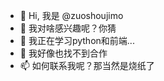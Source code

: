- 👋 Hi, 我是 @zuoshoujimo
- 👀 我对啥感兴趣呢？你猜
- 🌱 我正在学习python和前端...
- 💞️ 我好像也找不到合作
- 📫 如何联系我呢？那当然是烧纸了

<!---
zuoshoujimo/zuoshoujimo is a ✨ special ✨ repository because its `README.md` (this file) appears on your GitHub profile.
You can click the Preview link to take a look at your changes.
--->
